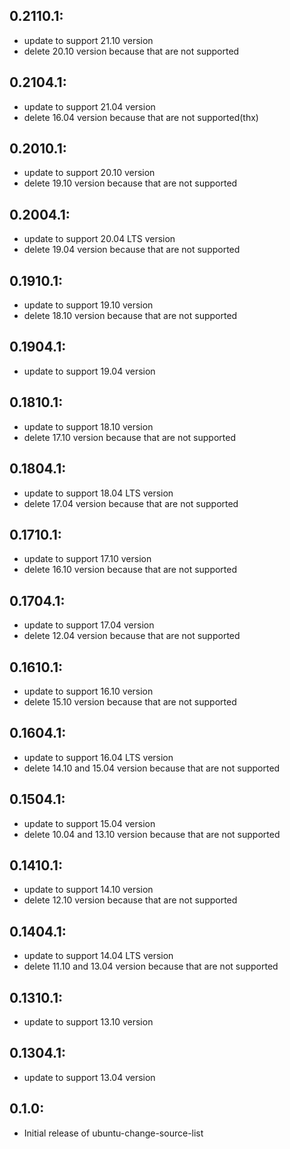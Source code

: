 ## 0.2110.1:

* update to support 21.10 version
* delete 20.10 version because that are not supported

## 0.2104.1:

* update to support 21.04 version
* delete 16.04 version because that are not supported(thx)

## 0.2010.1:

* update to support 20.10 version
* delete 19.10 version because that are not supported

## 0.2004.1:

* update to support 20.04 LTS version
* delete 19.04 version because that are not supported

## 0.1910.1:

* update to support 19.10 version
* delete 18.10 version because that are not supported

## 0.1904.1:

* update to support 19.04 version

## 0.1810.1:

* update to support 18.10 version
* delete 17.10 version because that are not supported

## 0.1804.1:

* update to support 18.04 LTS version
* delete 17.04 version because that are not supported

## 0.1710.1:

* update to support 17.10 version
* delete 16.10 version because that are not supported

## 0.1704.1:

* update to support 17.04 version
* delete 12.04 version because that are not supported

## 0.1610.1:

* update to support 16.10 version
* delete 15.10 version because that are not supported

## 0.1604.1:

* update to support 16.04 LTS version
* delete 14.10 and 15.04 version because that are not supported

## 0.1504.1:

* update to support 15.04 version
* delete 10.04 and 13.10 version because that are not supported

## 0.1410.1:

* update to support 14.10 version
* delete 12.10 version because that are not supported

## 0.1404.1:

* update to support 14.04 LTS version
* delete 11.10 and 13.04 version because that are not supported

## 0.1310.1:

* update to support 13.10 version

## 0.1304.1:

* update to support 13.04 version


## 0.1.0:

* Initial release of ubuntu-change-source-list
